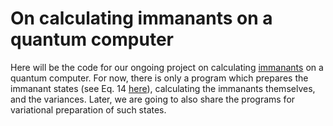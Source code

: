 # On calculating immanants on a quantum computer

Here will be the code for our ongoing project on calculating [immanants](https://en.wikipedia.org/wiki/Immanant) on a quantum computer. For now, there is only a program which prepares the immanant states (see Eq. 14 [here](https://arxiv.org/abs/1702.03528)), calculating the immanants themselves, and the variances. Later, we are going to also share the programs for variational preparation of such states.
